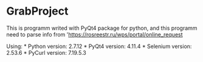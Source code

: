 # GrabProject

This is programm writed with PyQt4 package for python, and this programm need to parse info from
'https://rosreestr.ru/wps/portal/online_request

Using:
    * Python version:     2.7.12
    * PyQt4 version:      4.11.4
    * Selenium version:   2.53.6
    * PyCurl version:     7.19.5.3

